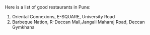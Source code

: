 Here is a list of good restaurants in Pune:
1. Oriental Connexions, E-SQUARE, University Road
2. Barbeque Nation, R-Deccan Mall,Jangali Maharaj Road, Deccan Gymkhana
